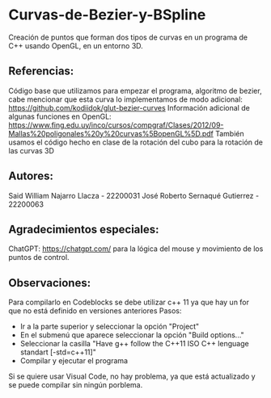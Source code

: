 # Curvas-de-Bezier-y-BSpline
Creación de puntos que forman dos tipos de curvas en un programa de C++ usando OpenGL, en un entorno 3D.

## Referencias:
Código base que utilizamos para empezar el programa, algoritmo de bezier, cabe mencionar que esta curva lo implementamos de modo adicional: https://github.com/kodiidok/glut-bezier-curves
Información adicional de algunas funciones en OpenGL: https://www.fing.edu.uy/inco/cursos/compgraf/Clases/2012/09-Mallas%20poligonales%20y%20curvas%5BopenGL%5D.pdf
También usamos el código hecho en clase de la rotación del cubo para la rotación de las curvas 3D

## Autores:
Said William Najarro Llacza - 22200031
José Roberto Sernaqué Gutierrez - 22200063

## Agradecimientos especiales:
ChatGPT: https://chatgpt.com/ para la lógica del mouse y movimiento de los puntos de control.

## Observaciones:
Para compilarlo en Codeblocks se debe utilizar c++ 11 ya que hay un for que no está definido en versiones anteriores
Pasos:
- Ir a la parte superior y seleccionar la opción "Project"
- En el submenú que aparece seleccionar la opción "Build options..."
- Seleccionar la casilla "Have g++ follow the C++11 ISO C++ lenguage standart [-std=c++11]"
- Compilar y ejecutar el programa

Si se quiere usar Visual Code, no hay problema, ya que está actualizado y se puede compilar sin ningún porblema.
